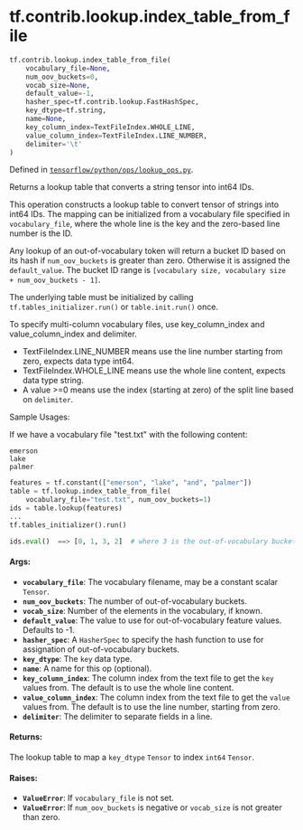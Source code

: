 <div itemscope itemtype="http://developers.google.com/ReferenceObject">
<meta itemprop="name" content="tf.contrib.lookup.index_table_from_file" />
<meta itemprop="path" content="Stable" />
</div>

# tf.contrib.lookup.index_table_from_file

``` python
tf.contrib.lookup.index_table_from_file(
    vocabulary_file=None,
    num_oov_buckets=0,
    vocab_size=None,
    default_value=-1,
    hasher_spec=tf.contrib.lookup.FastHashSpec,
    key_dtype=tf.string,
    name=None,
    key_column_index=TextFileIndex.WHOLE_LINE,
    value_column_index=TextFileIndex.LINE_NUMBER,
    delimiter='\t'
)
```



Defined in [`tensorflow/python/ops/lookup_ops.py`](/code/stable/tensorflow/python/ops/lookup_ops.py).

Returns a lookup table that converts a string tensor into int64 IDs.

This operation constructs a lookup table to convert tensor of strings into
int64 IDs. The mapping can be initialized from a vocabulary file specified in
`vocabulary_file`, where the whole line is the key and the zero-based line
number is the ID.

Any lookup of an out-of-vocabulary token will return a bucket ID based on its
hash if `num_oov_buckets` is greater than zero. Otherwise it is assigned the
`default_value`.
The bucket ID range is
`[vocabulary size, vocabulary size + num_oov_buckets - 1]`.

The underlying table must be initialized by calling
`tf.tables_initializer.run()` or `table.init.run()` once.

To specify multi-column vocabulary files, use key_column_index and
value_column_index and delimiter.

- TextFileIndex.LINE_NUMBER means use the line number starting from zero,
  expects data type int64.
- TextFileIndex.WHOLE_LINE means use the whole line content, expects data
  type string.
- A value >=0 means use the index (starting at zero) of the split line based
  on `delimiter`.

Sample Usages:

If we have a vocabulary file "test.txt" with the following content:

```
emerson
lake
palmer
```

```python
features = tf.constant(["emerson", "lake", "and", "palmer"])
table = tf.lookup.index_table_from_file(
    vocabulary_file="test.txt", num_oov_buckets=1)
ids = table.lookup(features)
...
tf.tables_initializer().run()

ids.eval()  ==> [0, 1, 3, 2]  # where 3 is the out-of-vocabulary bucket
```

#### Args:

* <b>`vocabulary_file`</b>: The vocabulary filename, may be a constant scalar `Tensor`.
* <b>`num_oov_buckets`</b>: The number of out-of-vocabulary buckets.
* <b>`vocab_size`</b>: Number of the elements in the vocabulary, if known.
* <b>`default_value`</b>: The value to use for out-of-vocabulary feature values.
    Defaults to -1.
* <b>`hasher_spec`</b>: A `HasherSpec` to specify the hash function to use for
    assignation of out-of-vocabulary buckets.
* <b>`key_dtype`</b>: The `key` data type.
* <b>`name`</b>: A name for this op (optional).
* <b>`key_column_index`</b>: The column index from the text file to get the `key`
    values from. The default is to use the whole line content.
* <b>`value_column_index`</b>: The column index from the text file to get the `value`
    values from. The default is to use the line number, starting from zero.
* <b>`delimiter`</b>: The delimiter to separate fields in a line.


#### Returns:

The lookup table to map a `key_dtype` `Tensor` to index `int64` `Tensor`.


#### Raises:

* <b>`ValueError`</b>: If `vocabulary_file` is not set.
* <b>`ValueError`</b>: If `num_oov_buckets` is negative or `vocab_size` is not greater
    than zero.